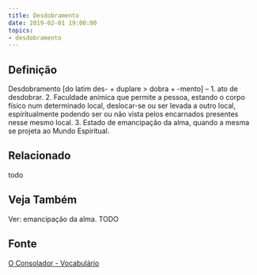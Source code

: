 ```yaml
---
title: Desdobramento
date: 2019-02-01 19:00:00
topics:
- desdobramento
---
```


## Definição
Desdobramento [do latim des- + duplare > dobra + -mento] – 1. ato de desdobrar.
2. Faculdade anímica que permite a pessoa, estando o corpo físico num
determinado local, deslocar-se ou ser levada a outro local, espiritualmente
podendo ser ou não vista pelos encarnados presentes nesse mesmo local. 3.
Estado de emancipação da alma, quando a mesma se projeta ao Mundo Espiritual.


## Relacionado
todo

## Veja Também
Ver: emancipação da alma.
TODO

## Fonte
[O Consolador - Vocabulário](http://www.oconsolador.com.br/linkfixo/vocabulario/principal.html)


